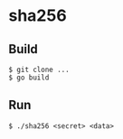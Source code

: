 # sha256

## Build

```
$ git clone ... 
$ go build
```

## Run 

```
$ ./sha256 <secret> <data>
```
